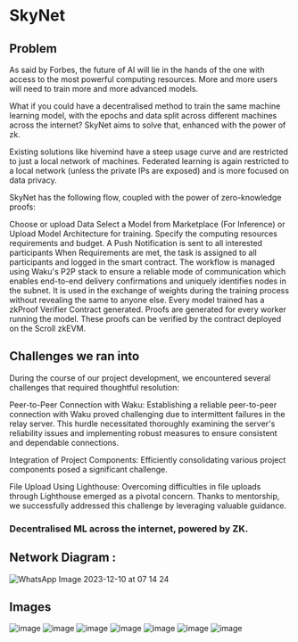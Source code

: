 # SkyNet
## Problem
As said by Forbes, the future of AI will lie in the hands of the one with access to the most powerful computing resources. More and more users will need to train more and more advanced models.

What if you could have a decentralised method to train the same machine learning model, with the epochs and data split across different machines across the internet? SkyNet aims to solve that, enhanced with the power of zk.

Existing solutions like hivemind have a steep usage curve and are restricted to just a local network of machines. Federated learning is again restricted to a local network (unless the private IPs are exposed) and is more focused on data privacy.

SkyNet has the following flow, coupled with the power of zero-knowledge proofs:

Choose or upload Data
Select a Model from Marketplace (For Inference) or Upload Model Architecture for training.
Specify the computing resources requirements and budget.
A Push Notification is sent to all interested participants
When Requirements are met, the task is assigned to all participants and logged in the smart contract.
The workflow is managed using Waku's P2P stack to ensure a reliable mode of communication which enables end-to-end delivery confirmations and uniquely identifies nodes in the subnet. It is used in the exchange of weights during the training process without revealing the same to anyone else.
Every model trained has a zkProof Verifier Contract generated. Proofs are generated for every worker running the model. These proofs can be verified by the contract deployed on the Scroll zkEVM.

## Challenges we ran into
During the course of our project development, we encountered several challenges that required thoughtful resolution:

Peer-to-Peer Connection with Waku:
Establishing a reliable peer-to-peer connection with Waku proved challenging due to intermittent failures in the relay server. This hurdle necessitated thoroughly examining the server's reliability issues and implementing robust measures to ensure consistent and dependable connections.

Integration of Project Components:
Efficiently consolidating various project components posed a significant challenge.

File Upload Using Lighthouse:
Overcoming difficulties in file uploads through Lighthouse emerged as a pivotal concern. Thanks to mentorship, we successfully addressed this challenge by leveraging valuable guidance.
### Decentralised ML across the internet, powered by ZK.
## Network Diagram :
![WhatsApp Image 2023-12-10 at 07 14 24](https://github.com/mittal-parth/SkyNet/assets/72497928/cdecc03a-9944-4507-8166-af737e020c88)

## Images
![image](https://github.com/mittal-parth/SkyNet/assets/75673036/d5792441-0a93-4016-93c4-b1f154b56b9a)
![image](https://github.com/mittal-parth/SkyNet/assets/75673036/8efd6c5a-4728-4115-b60f-1bcb2a73c88e)
![image](https://github.com/mittal-parth/SkyNet/assets/75673036/0aebc0fd-f1c5-4db6-aa32-9daa62a42ad9)
![image](https://github.com/mittal-parth/SkyNet/assets/75673036/3bb9848b-b2b7-4961-9daa-e175fcb2d573)
![image](https://github.com/mittal-parth/SkyNet/assets/75673036/a8a8457d-2824-4f4a-9953-5716b15b64fe)
![image](https://github.com/mittal-parth/SkyNet/assets/75673036/06cb3456-b257-4ecb-82b8-7e54ad0e84ba)
![image](https://github.com/mittal-parth/SkyNet/assets/75673036/83a0d6dd-3ccb-4797-971e-5ba1a7b864ec)

